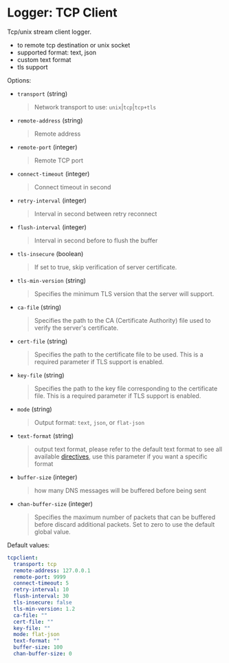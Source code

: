 
# Logger: TCP Client

Tcp/unix stream client logger.

* to remote tcp destination or unix socket
* supported format: text, json
* custom text format
* tls support

Options:

* `transport` (string)
  > Network transport to use: `unix`|`tcp`|`tcp+tls`

* `remote-address` (string)
  > Remote address

* `remote-port` (integer)
  > Remote TCP port

* `connect-timeout` (integer)
  > Connect timeout in second

* `retry-interval` (integer)
  > Interval in second between retry reconnect

* `flush-interval` (integer)
  > Interval in second before to flush the buffer

* `tls-insecure` (boolean)
  > If set to true, skip verification of server certificate.

* `tls-min-version` (string)
  > Specifies the minimum TLS version that the server will support.

* `ca-file` (string)
  > Specifies the path to the CA (Certificate Authority) file used to verify the server's certificate.

* `cert-file` (string)
  > Specifies the path to the certificate file to be used. This is a required parameter if TLS support is enabled.

* `key-file` (string)
  > Specifies the path to the key file corresponding to the certificate file. This is a required parameter if TLS support is enabled.

* `mode` (string)
  > Output format: `text`, `json`, or `flat-json`

* `text-format` (string)
  > output text format, please refer to the default text format to see all available [directives](../configuration.md#custom-text-format), use this parameter if you want a specific format

* `buffer-size` (integer)
  > how many DNS messages will be buffered before being sent

* `chan-buffer-size` (integer)
  > Specifies the maximum number of packets that can be buffered before discard additional packets.
  > Set to zero to use the default global value.

Default values:

```yaml
tcpclient:
  transport: tcp
  remote-address: 127.0.0.1
  remote-port: 9999
  connect-timeout: 5
  retry-interval: 10
  flush-interval: 30
  tls-insecure: false
  tls-min-version: 1.2
  ca-file: ""
  cert-file: ""
  key-file: ""
  mode: flat-json
  text-format: ""
  buffer-size: 100
  chan-buffer-size: 0
```

